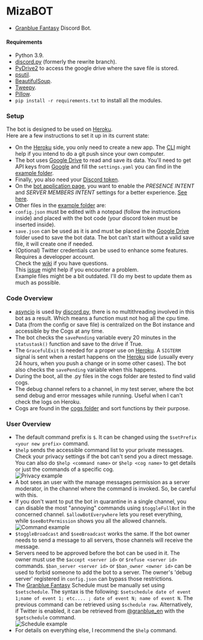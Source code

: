 # MizaBOT  
* [Granblue Fantasy](http://game.granbluefantasy.jp) Discord Bot.  
#### Requirements  
* Python 3.9.  
* [discord.py](https://github.com/Rapptz/discord.py) (formerly the rewrite branch).  
* [PyDrive2](https://github.com/iterative/PyDrive2) to access the google drive where the save file is stored.  
* [psutil](https://psutil.readthedocs.io/en/latest/).  
* [BeautifulSoup](https://www.crummy.com/software/BeautifulSoup/bs4/doc/).  
* [Tweepy](https://github.com/tweepy/tweepy).  
* [Pillow](https://pillow.readthedocs.io/en/stable/).  
* `pip install -r requirements.txt` to install all the modules.  
### Setup  
The bot is designed to be used on [Heroku](https://www.heroku.com).  
Here are a few instructions to set it up in its current state:  
* On the [Heroku](https://www.heroku.com) side, you only need to create a new app. The [CLI](https://devcenter.heroku.com/articles/heroku-cli) might help if you intend to do a git push since your own computer.   
* The bot uses [Google Drive](https://www.google.com/drive/) to read and save its data. You'll need to get API keys from [Google](https://developers.google.com/drive) and fill the `settings.yaml` you can find in the [example folder](https://github.com/MizaGBF/MizaBOT/tree/master/example).  
* Finally, you also need your [Discord token](https://discordapp.com/developers/applications/).  
* On the [bot application page](https://discord.com/developers/applications), you want to enable the *PRESENCE INTENT* and *SERVER MEMBERS INTENT* settings for a better experience. [See here](https://discordpy.readthedocs.io/en/latest/intents.html#privileged-intents).  
* Other files in the [example folder](https://github.com/MizaGBF/MizaBOT/tree/master/example) are:  
* `config.json` must be edited with a notepad (follow the instructions inside) and placed with the bot code (your discord token must be inserted inside).  
* `save.json` can be used as it is and must be placed in the [Google Drive](https://www.google.com/drive/) folder used to save the bot data. The bot can't start without a valid save file, it will create one if needed.  
* (Optional) Twitter credentials can be used to enhance some features. Requires a developper account.  
Check the [wiki](https://github.com/MizaGBF/MizaBOT/wiki/Setup) if you have questions.  
This [issue](https://github.com/MizaGBF/MizaBOT/issues/1) might help if you encounter a problem.  
Example files might be a bit outdated. I'll do my best to update them as much as possible.  
### Code Overview  
* [asyncio](https://docs.python.org/3/library/asyncio.html) is used by [discord.py](https://github.com/Rapptz/discord.py), there is no multithreading involved in this bot as a result. Which means a function must not hog all the cpu time.  
* Data (from the config or save file) is centralized on the Bot instance and accessible by the Cogs at any time.  
* The bot checks the `savePending` variable every 20 minutes in the `statustask()` function and save to the drive if True.  
* The `GracefulExit` is needed for a proper use on [Heroku](https://www.heroku.com). A `SIGTERM` signal is sent when a restart happens on the [Heroku](https://www.heroku.com) side (usually every 24 hours, when you push a change or in some other cases). The bot also checks the `savePending` variable when this happens.  
* During the boot, all the .py files in the cogs folder are tested to find valid cogs.  
* The debug channel refers to a channel, in my test server, where the bot send debug and error messages while running. Useful when I can't check the logs on Heroku.  
* Cogs are found in the [cogs folder](https://github.com/MizaGBF/MizaBOT/tree/master/cogs) and sort functions by their purpose.  
### User Overview  
* The default command prefix is `$`. It can be changed using the `$setPrefix <your new prefix>` command.  
* `$help` sends the accessible command list to your private messages. Check your privacy settings if the bot can't send you a direct message. You can also do `$help <command name>` or `$help <cog name>` to get details or just the commands of a specific cog.  
![Privacy example](https://cdn.discordapp.com/attachments/614716155646705676/643427911063568426/read02.png)
* A bot sees an user with the manage messages permission as a server moderator, in the channel where the command is invoked. So, be careful with this.  
* If you don't want to put the bot in quarantine in a single channel, you can disable the most "annoying" commands using `$toggleFullBot` in the concerned channel. `$allowBotEverywhere` lets you reset everything, while `$seeBotPermission` shows you all the allowed channels.  
![Command example](https://cdn.discordapp.com/attachments/614716155646705676/643427915526045696/read03.png)
* `$toggleBroadcast` and `$seeBroadcast` works the same. If the bot owner needs to send a message to all servers, those channels will receive the message.  
* Servers need to be approved before the bot can be used in it. The owner must use the `$accept <server id>` or `$refuse <server id>` commands. `$ban_server <server id>` or `$ban_owner <owner id>` can be used to forbid someone to add the bot to a server. The owner's 'debug server' registered in `config.json` can bypass those restrictions.  
* The [Granblue Fantasy](http://game.granbluefantasy.jp) Schedule must be manually set using `$setschedule`. The syntax is the following: `$setschedule date of event 1;name of event 1; etc.... ; date of event N; name of event N`. The previous command can be retrieved using `$schedule raw`. Alternatively, if Twitter is enabled, it can be retrieved from [@granblue_en](https://twitter.com/Granblue_en) with the `$getschedule` command.  
![Schedule example](https://cdn.discordapp.com/attachments/614716155646705676/643427910874693642/read01.png)
* For details on everything else, I recommend the `$help` command.  
